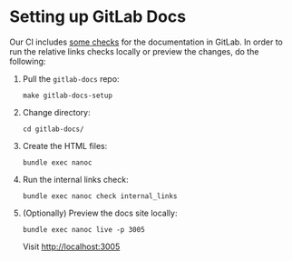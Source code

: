 # Setting up GitLab Docs

Our CI includes [some checks][lint] for the documentation in GitLab. In order
to run the relative links checks locally or preview the changes, do the following:

1. Pull the `gitlab-docs` repo:

    ```
    make gitlab-docs-setup
    ```

1. Change directory:

    ```
    cd gitlab-docs/
    ```

1. Create the HTML files:

    ```
    bundle exec nanoc
    ```

1. Run the internal links check:

    ```
    bundle exec nanoc check internal_links
    ```

1. (Optionally) Preview the docs site locally:

    ```
    bundle exec nanoc live -p 3005
    ```

    Visit <http://localhost:3005>

[lint]: https://docs.gitlab.com/ee/development/writing_documentation.html#testing
